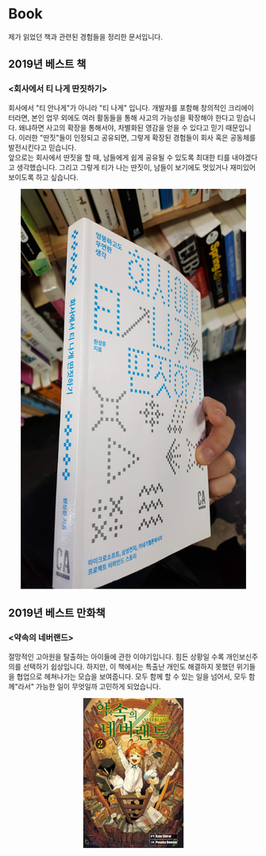 # Book

제가 읽었던 책과 관련된 경험들을 정리한 문서입니다.

## 2019년 베스트 책

### <회사에서 티 나게 딴짓하기>

회사에서 "티 안나게"가 아니라 "티 나게" 입니다. 개발자를 포함해 창의적인 크리에이터라면, 본인 업무 외에도 여러 활동들을 통해 사고의 가능성을 확장해야 한다고 믿습니다. 왜냐하면 사고의 확장을 통해서야, 차별화된 영감을 얻을 수 있다고 믿기 때문입니다. 이러한 "딴짓"들이 인정되고 공유되면, 그렇게 확장된 경험들이 회사 혹은 공동체를 발전시킨다고 믿습니다.<br>
앞으로는 회사에서 딴짓을 할 때, 남들에게 쉽게 공유될 수 있도록 최대한 티를 내야겠다고 생각했습니다. 그리고 그렇게 티가 나는 딴짓이, 남들이 보기에도 멋있거나 재미있어 보이도록 하고 싶습니다.

<p align="center"><img src="./img/best_book_2019.jpeg" width="90%" /></p>

## 2019년 베스트 만화책

### <약속의 네버랜드>

절망적인 고아원을 탈출하는 아이들에 관한 이야기입니다. 힘든 상황일 수록 개인보신주의를 선택하기 쉽상입니다. 하지만, 이 책에서는 특출난 개인도 해결하지 못했던 위기들을 협업으로 헤쳐나가는 모습을 보여줍니다. 모두 함께 할 수 있는 일을 넘어서, 모두 함께"라서" 가능한 일이 무엇일까 고민하게 되었습니다.

<p align="center"><img src="./img/best_comic_2019.jpeg" width="40%" /></p>
